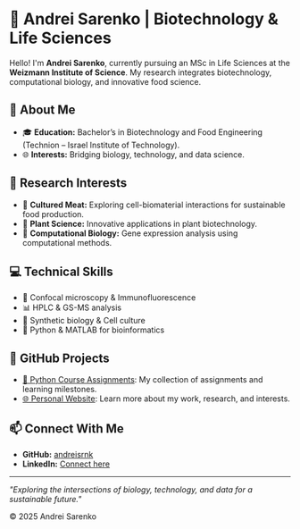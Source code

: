 # 🌿 Andrei Sarenko | Biotechnology & Life Sciences

Hello! I'm **Andrei Sarenko**, currently pursuing an MSc in Life Sciences at the **Weizmann Institute of Science**. My research integrates biotechnology, computational biology, and innovative food science.

## 🔬 About Me

- 🎓 **Education:** Bachelor’s in Biotechnology and Food Engineering (Technion – Israel Institute of Technology).
- 🌐 **Interests:** Bridging biology, technology, and data science.

## 🌾 Research Interests

- 🥩 **Cultured Meat:** Exploring cell-biomaterial interactions for sustainable food production.
- 🌱 **Plant Science:** Innovative applications in plant biotechnology.
- 🧬 **Computational Biology:** Gene expression analysis using computational methods.

## 💻 Technical Skills

- 🔬 Confocal microscopy & Immunofluorescence
- 📊 HPLC & GS-MS analysis
- 🧫 Synthetic biology & Cell culture
- 🐍 Python & MATLAB for bioinformatics

## 🚀 GitHub Projects

- [🌟 Python Course Assignments](https://github.com/andreisrnk/python-course-assignments): My collection of assignments and learning milestones.
- [🌐 Personal Website](https://andreisrnk.github.io/): Learn more about my work, research, and interests.

## 📫 Connect With Me

- **GitHub:** [andreisrnk](https://github.com/andreisrnk)
- **LinkedIn:** [Connect here](https://www.linkedin.com/in/YOUR-LINKEDIN-URL)

---

*"Exploring the intersections of biology, technology, and data for a sustainable future."*

© 2025 Andrei Sarenko
